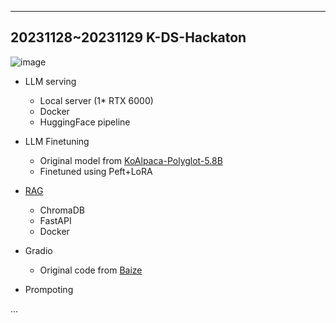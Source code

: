 
---
20231128~20231129 K-DS-Hackaton 
---
![image](https://github.com/daily-kim/K-DS-Hackaton_History_LLM/assets/90249131/2887beb0-cc2b-445e-9c78-c8aa265168ee)

* LLM serving
  * Local server (1* RTX 6000)
  * Docker
  * HuggingFace pipeline

* LLM Finetuning
  * Original model from [KoAlpaca-Polyglot-5.8B](https://huggingface.co/beomi/KoAlpaca-Polyglot-5.8B)
  * Finetuned using Peft+LoRA

* [RAG](https://github.com/venzino-han/history_rag)
  * ChromaDB
  * FastAPI
  * Docker

* Gradio
  * Original code from [Baize](https://huggingface.co/spaces/project-baize/chat-with-baize)

* Prompoting
  
...
